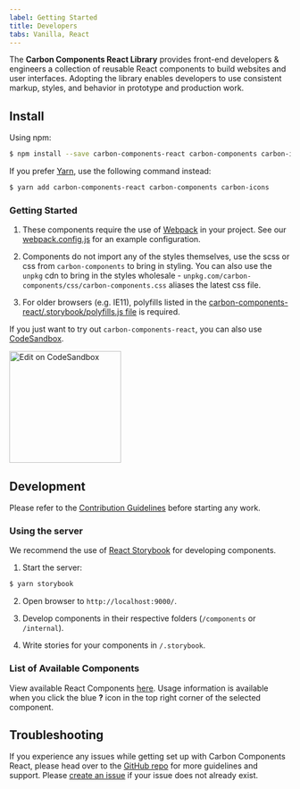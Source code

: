 ```yaml
---
label: Getting Started
title: Developers
tabs: Vanilla, React
---
```


<page-intro>The **Carbon Components React Library** provides front-end developers & engineers a collection of reusable React components to build websites and user interfaces. Adopting the library enables developers to use consistent markup, styles, and behavior in prototype and production work.</page-intro>

## Install

Using npm:

```bash
$ npm install --save carbon-components-react carbon-components carbon-icons
```

If you prefer [Yarn](https://yarnpkg.com/en/), use the following command instead:

```bash
$ yarn add carbon-components-react carbon-components carbon-icons
```

### Getting Started

1.  These components require the use of [Webpack](http://webpack.github.io/docs/tutorials/getting-started/) in your project. See our [webpack.config.js](https://github.com/carbon-design-system/carbon-components-react/blob/master/.storybook/webpack.config.js) for an example configuration.

2.  Components do not import any of the styles themselves, use the scss or css from `carbon-components` to bring in styling. You can also use the `unpkg` cdn to bring in the styles wholesale - `unpkg.com/carbon-components/css/carbon-components.css` aliases the latest css file.

3.  For older browsers (e.g. IE11), polyfills listed in the [carbon-components-react/.storybook/polyfills.js file](https://github.com/carbon-design-system/carbon-components-react/blob/master/.storybook/polyfills.js) is required.

If you just want to try out `carbon-components-react`, you can also use [CodeSandbox](https://codesandbox.io).

<a target="_blank" href="https://codesandbox.io/s/x2mjypo6pp">
  <img style="width: 200px" alt="Edit on CodeSandbox" src="https://codesandbox.io/static/img/play-codesandbox.svg" />
</a>

## Development

Please refer to the [Contribution Guidelines](https://github.com/carbon-design-system/carbon-components-react/blob/master/.github/CONTRIBUTING.md) before starting any work.

### Using the server

We recommend the use of [React Storybook](https://github.com/storybooks/react-storybook) for developing components.

1.  Start the server:

```bash
$ yarn storybook
```

2.  Open browser to `http://localhost:9000/`.

3.  Develop components in their respective folders (`/components` or `/internal`).

4.  Write stories for your components in `/.storybook`.

### List of Available Components

View available React Components [here](http://react.carbondesignsystem.com). Usage information is available when you click the blue **?** icon in the top right corner of the selected component.

## Troubleshooting

If you experience any issues while getting set up with Carbon Components React, please head over to the [GitHub repo](https://github.com/carbon-design-system/carbon-components-react) for more guidelines and support. Please [create an issue](https://github.com/carbon-design-system/carbon-components-react/issues) if your issue does not already exist.
